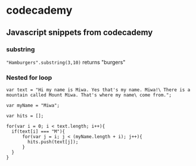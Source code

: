 # codecademy
## Javascript snippets from codecademy

### substring

`"Hamburgers".substring(3,10)` returns "burgers"

### Nested for loop

    var text = "Hi my name is Miwa. Yes that's my name. Miwa!\ There is a mountain called Mount Miwa. That's where my name\ come from.";

    var myName = "Miwa";

    var hits = [];

    for(var i = 0; i < text.length; i++){
      if(text[i] === "M"){
          for(var j = i; j < (myName.length + i); j++){
            hits.push(text[j]);
          }
      }
    }
